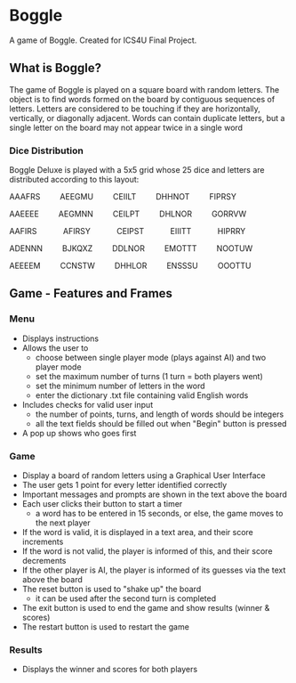 # Boggle
A game of Boggle. Created for ICS4U Final Project.
## What is Boggle? 
The game of Boggle is played on a square board with random letters. The object is to find words formed on the board by contiguous sequences of letters. Letters are considered to be touching if they are horizontally, vertically, or diagonally adjacent. Words can contain duplicate letters, but a single letter on the board may not appear twice in a single word
### Dice Distribution
Boggle Deluxe is played with a 5x5 grid whose 25 dice and letters are distributed according to this layout:

AAAFRS&nbsp;&nbsp;&nbsp;&nbsp;&nbsp;&nbsp;&nbsp;&nbsp;
AEEGMU&nbsp;&nbsp;&nbsp;&nbsp;&nbsp;&nbsp;&nbsp;&nbsp;
CEIILT&nbsp;&nbsp;&nbsp;&nbsp;&nbsp;&nbsp;&nbsp;&nbsp;
DHHNOT&nbsp;&nbsp;&nbsp;&nbsp;&nbsp;&nbsp;&nbsp;&nbsp;
FIPRSY

AAEEEE&nbsp;&nbsp;&nbsp;&nbsp;&nbsp;&nbsp;&nbsp;&nbsp;
AEGMNN&nbsp;&nbsp;&nbsp;&nbsp;&nbsp;&nbsp;&nbsp;&nbsp;
CEILPT&nbsp;&nbsp;&nbsp;&nbsp;&nbsp;&nbsp;&nbsp;&nbsp;
DHLNOR&nbsp;&nbsp;&nbsp;&nbsp;&nbsp;&nbsp;&nbsp;&nbsp;
GORRVW

AAFIRS&nbsp;&nbsp;&nbsp;&nbsp;&nbsp;&nbsp;&nbsp;&nbsp;&nbsp;&nbsp;&nbsp;
AFIRSY&nbsp;&nbsp;&nbsp;&nbsp;&nbsp;&nbsp;&nbsp;&nbsp;&nbsp;&nbsp;&nbsp;
CEIPST&nbsp;&nbsp;&nbsp;&nbsp;&nbsp;&nbsp;&nbsp;&nbsp;&nbsp;&nbsp;&nbsp;
EIIITT&nbsp;&nbsp;&nbsp;&nbsp;&nbsp;&nbsp;&nbsp;&nbsp;&nbsp;&nbsp;&nbsp;
HIPRRY

ADENNN&nbsp;&nbsp;&nbsp;&nbsp;&nbsp;&nbsp;&nbsp;&nbsp;
BJKQXZ&nbsp;&nbsp;&nbsp;&nbsp;&nbsp;&nbsp;&nbsp;&nbsp;
DDLNOR&nbsp;&nbsp;&nbsp;&nbsp;&nbsp;&nbsp;&nbsp;&nbsp;
EMOTTT&nbsp;&nbsp;&nbsp;&nbsp;&nbsp;&nbsp;&nbsp;&nbsp;
NOOTUW

AEEEEM&nbsp;&nbsp;&nbsp;&nbsp;&nbsp;&nbsp;&nbsp;&nbsp;
CCNSTW&nbsp;&nbsp;&nbsp;&nbsp;&nbsp;&nbsp;&nbsp;&nbsp;
DHHLOR&nbsp;&nbsp;&nbsp;&nbsp;&nbsp;&nbsp;&nbsp;&nbsp;
ENSSSU&nbsp;&nbsp;&nbsp;&nbsp;&nbsp;&nbsp;&nbsp;&nbsp;
OOOTTU

## Game - Features and Frames
### Menu
- Displays instructions
- Allows the user to 
  - choose between single player mode (plays against AI) and two player mode
  - set the maximum number of turns (1 turn = both players went)
  - set the minimum number of letters in the word
  - enter the dictionary .txt file containing valid English words
- Includes checks for valid user input
  - the number of points, turns, and length of words should be integers
  - all the text fields should be filled out when "Begin" button is pressed
- A pop up shows who goes first
### Game
- Display a board of random letters using a Graphical User Interface
- The user gets 1 point for every letter identified correctly
- Important messages and prompts are shown in the text above the board
- Each user clicks their button to start a timer 
  - a word has to be entered in 15 seconds, or else, the game moves to the next player
- If the word is valid, it is displayed in a text area, and their score increments
- If the word is not valid, the player is informed of this, and their score decrements
- If the other player is AI, the player is informed of its guesses via the text above the board
- The reset button is used to "shake up" the board
  - it can be used after the second turn is completed
- The exit button is used to end the game and show results (winner & scores)
- The restart button is used to restart the game
### Results
- Displays the winner and scores for both players

